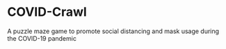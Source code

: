 # COVID-Crawl
A puzzle maze game to promote social distancing and mask usage during the COVID-19 pandemic
